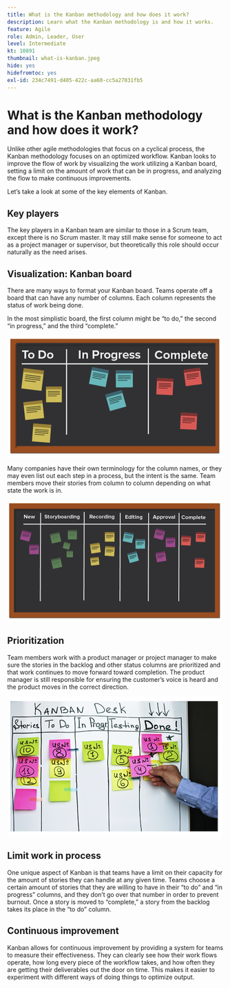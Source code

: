 ```yaml
---
title: What is the Kanban methodology and how does it work?
description: Learn what the Kanban methodology is and how it works.
feature: Agile
role: Admin, Leader, User
level: Intermediate
kt: 10891
thumbnail: what-is-kanban.jpeg
hide: yes
hidefromtoc: yes
exl-id: 234c7491-d405-422c-aa60-cc5a27031fb5
---
```

# What is the Kanban methodology and how does it work?

Unlike other agile methodologies that focus on a cyclical process, the Kanban methodology focuses on an optimized workflow. Kanban looks to improve the flow of work by visualizing the work utilizing a Kanban board, setting a limit on the amount of work that can be in progress, and analyzing the flow to make continuous improvements. 

 
Let’s take a look at some of the key elements of Kanban. 

 

## Key players 

The key players in a Kanban team are similar to those in a Scrum team, except there is no Scrum master. It may still make sense for someone to act as a project manager or supervisor, but theoretically this role should occur naturally as the need arises. 

## Visualization: Kanban board 

There are many ways to format your Kanban board. Teams operate off a board that can have any number of columns. Each column represents the status of work being done. 

In the most simplistic board, the first column might be “to do,” the second “in progress,” and the third “complete.” 

![Blackboard and sticky notes](assets/agile4-01.png)

Many companies have their own terminology for the column names, or they may even list out each step in a process, but the intent is the same. Team members move their stories from column to column depending on what state the work is in. 

![Blackboard and sticky notes](assets/agile4-02.png)

## Prioritization 

Team members work with a product manager or project manager to make sure the stories in the backlog and other status columns are prioritized and that work continues to move forward toward completion. The product manager is still responsible for ensuring the customer’s voice is heard and the product moves in the correct direction.

![Kanban whiteboard](assets/agile4-03.png)

## Limit work in process 

One unique aspect of Kanban is that teams have a limit on their capacity for the amount of stories they can handle at any given time. Teams choose a certain amount of stories that they are willing to have in their “to do” and “in progress” columns, and they don’t go over that number in order to prevent burnout. Once a story is moved to “complete,” a story from the backlog takes its place in the “to do” column.   

## Continuous improvement 

Kanban allows for continuous improvement by providing a system for teams to measure their effectiveness. They can clearly see how their work flows operate, how long every piece of the workflow takes, and how often they are getting their deliverables out the door on time. This makes it easier to experiment with different ways of doing things to optimize output.
